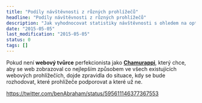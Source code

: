 ```yaml
---
title: "Podíly návštěvnosti z různých prohlížečů"
headline: "Podíly návštěvnosti z různých prohlížečů"
description: "Jak vyhodnocovat statistiky návštěvnosti s ohledem na optimalisaci pro různé prohlížeče a zařízení."
date: "2015-05-05"
last_modification: "2015-05-05"
status: 0
tags: []
---
```


Pokud není **webový tvůrce** perfekcionista jako [**Chamurappi**](http://webylon.info), který chce, aby se web zobrazoval co nejlepším způsobem ve všech existujících webových prohlížečích, dojde zpravidla do situace, kdy se bude rozhodovat, které prohlížeče podporovat a které už ne.

https://twitter.com/benAbraham/status/595611146377367553